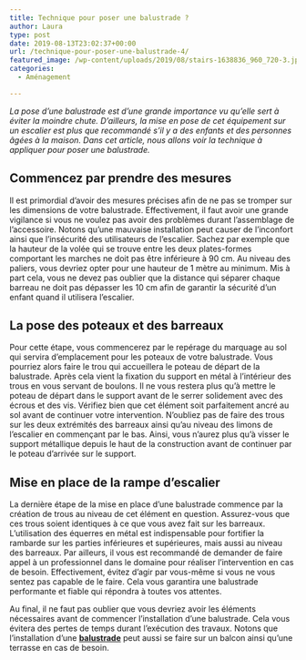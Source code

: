 ```yaml
---
title: Technique pour poser une balustrade ?
author: Laura
type: post
date: 2019-08-13T23:02:37+00:00
url: /technique-pour-poser-une-balustrade-4/
featured_image: /wp-content/uploads/2019/08/stairs-1638836_960_720-3.jpg
categories:
  - Aménagement

---
```

_La pose d’une balustrade est d’une grande importance vu qu’elle sert à éviter la moindre chute. D’ailleurs, la mise en pose de cet équipement sur un escalier est plus que recommandé s’il y a des enfants et des personnes âgées à la maison. Dans cet article, nous allons voir la technique à appliquer pour poser une balustrade._



## **Commencez par prendre des mesures**



Il est primordial d’avoir des mesures précises afin de ne pas se tromper sur les dimensions de votre balustrade. Effectivement, il faut avoir une grande vigilance si vous ne voulez pas avoir des problèmes durant l’assemblage de l’accessoire. Notons qu’une mauvaise installation peut causer de l’inconfort ainsi que l’insécurité des utilisateurs de l’escalier. Sachez par exemple que la hauteur de la volée qui se trouve entre les deux plates-formes comportant les marches ne doit pas être inférieure à 90 cm. Au niveau des paliers, vous devriez opter pour une hauteur de 1 mètre au minimum. Mis à part cela, vous ne devez pas oublier que la distance qui séparer chaque barreau ne doit pas dépasser les 10 cm afin de garantir la sécurité d’un enfant quand il utilisera l’escalier.



## **La pose des poteaux et des barreaux**



Pour cette étape, vous commencerez par le repérage du marquage au sol qui servira d’emplacement pour les poteaux de votre balustrade. Vous pourriez alors faire le trou qui accueillera le poteau de départ de la balustrade. Après cela vient la fixation du support en métal à l’intérieur des trous en vous servant de boulons. Il ne vous restera plus qu’à mettre le poteau de départ dans le support avant de le serrer solidement avec des écrous et des vis. Vérifiez bien que cet élément soit parfaitement ancré au sol avant de continuer votre intervention. N’oubliez pas de faire des trous sur les deux extrémités des barreaux ainsi qu’au niveau des limons de l’escalier en commençant par le bas. Ainsi, vous n’aurez plus qu’à visser le support métallique depuis le haut de la construction avant de continuer par le poteau d’arrivée sur le support.



## **Mise en place de la rampe d’escalier**



La dernière étape de la mise en place d’une balustrade commence par la création de trous au niveau de cet élément en question. Assurez-vous que ces trous soient identiques à ce que vous avez fait sur les barreaux. L’utilisation des équerres en métal est indispensable pour fortifier la rambarde sur les parties inférieures et supérieures, mais aussi au niveau des barreaux. Par ailleurs, il vous est recommandé de demander de faire appel à un professionnel dans le domaine pour réaliser l’intervention en cas de besoin. Effectivement, évitez d’agir par vous-même si vous ne vous sentez pas capable de le faire. Cela vous garantira une balustrade performante et fiable qui répondra à toutes vos attentes.



Au final, il ne faut pas oublier que vous devriez avoir les éléments nécessaires avant de commencer l’installation d’une balustrade. Cela vous évitera des pertes de temps durant l’exécution des travaux. Notons que l’installation d’une <a href="https://www.futura-sciences.com/maison/questions-reponses/bricolage-poser-balustrade-terrasse-bois-4362/" target="_blank" rel="noopener noreferrer"><strong>balustrade</strong></a> peut aussi se faire sur un balcon ainsi qu’une terrasse en cas de besoin.